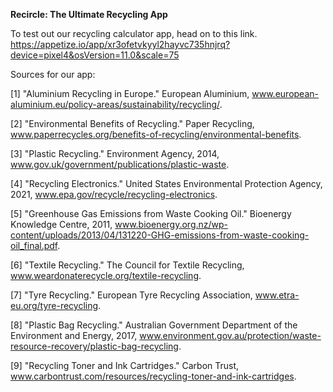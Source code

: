 **Recircle: The Ultimate Recycling App**

To test out our recycling calculator app, head on to this link. 
https://appetize.io/app/xr3ofetvkyyl2hayvc735hnjrq?device=pixel4&osVersion=11.0&scale=75




Sources for our app:

[1] "Aluminium Recycling in Europe." European Aluminium, www.european-aluminium.eu/policy-areas/sustainability/recycling/.

[2] "Environmental Benefits of Recycling." Paper Recycling, www.paperrecycles.org/benefits-of-recycling/environmental-benefits.

[3] "Plastic Recycling." Environment Agency, 2014, www.gov.uk/government/publications/plastic-waste.

[4] "Recycling Electronics." United States Environmental Protection Agency, 2021, www.epa.gov/recycle/recycling-electronics.

[5] "Greenhouse Gas Emissions from Waste Cooking Oil." Bioenergy Knowledge Centre, 2011, www.bioenergy.org.nz/wp-content/uploads/2013/04/131220-GHG-emissions-from-waste-cooking-oil_final.pdf.

[6] "Textile Recycling." The Council for Textile Recycling, www.weardonaterecycle.org/textile-recycling.

[7] "Tyre Recycling." European Tyre Recycling Association, www.etra-eu.org/tyre-recycling.

[8] "Plastic Bag Recycling." Australian Government Department of the Environment and Energy, 2017, www.environment.gov.au/protection/waste-resource-recovery/plastic-bag-recycling.

[9] "Recycling Toner and Ink Cartridges." Carbon Trust, www.carbontrust.com/resources/recycling-toner-and-ink-cartridges.
